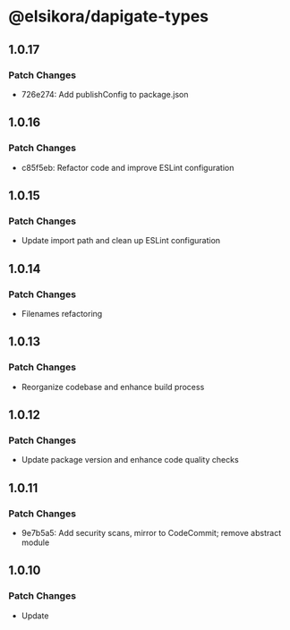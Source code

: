 # @elsikora/dapigate-types

## 1.0.17

### Patch Changes

- 726e274: Add publishConfig to package.json

## 1.0.16

### Patch Changes

- c85f5eb: Refactor code and improve ESLint configuration

## 1.0.15

### Patch Changes

- Update import path and clean up ESLint configuration

## 1.0.14

### Patch Changes

- Filenames refactoring

## 1.0.13

### Patch Changes

- Reorganize codebase and enhance build process

## 1.0.12

### Patch Changes

- Update package version and enhance code quality checks

## 1.0.11

### Patch Changes

- 9e7b5a5: Add security scans, mirror to CodeCommit; remove abstract module

## 1.0.10

### Patch Changes

- Update
